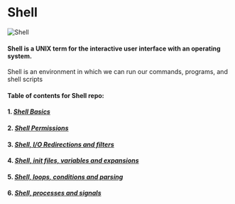 # Shell

![Shell](https://www.linuxtechi.com/wp-content/uploads/2018/08/Functions-Linux-Shell-Script.jpg)

#### Shell is a UNIX term for the interactive user interface with an operating system. 
Shell is an environment in which we can run our commands, programs, and shell scripts

#### Table of contents for Shell repo:

#### 1. ***[Shell Basics](https://github.com/tizihoxha/shell/tree/main/basics#readme)***
#### 2. ***[Shell Permissions](https://github.com/tizihoxha/shell/tree/main/permissions#readme)***
#### 3. ***[Shell, I/O Redirections and filters](https://github.com/tizihoxha/shell/tree/main/io_redirections_and_filters#readme)***
#### 4. ***[Shell, init files, variables and expansions](https://github.com/tizihoxha/shell/tree/main/init_files_variables_and_expansions#readme)***
#### 5. ***[Shell, loops, conditions and parsing](https://github.com/tizihoxha/shell/tree/main/loops_conditions_and_parsing#readme)***
#### 6. ***[Shell, processes and signals](https://github.com/tizihoxha/shell/tree/main/processes_and_signals#readme)***
